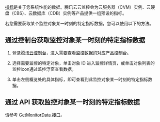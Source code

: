[指标](/doc/product/248/968)是关于您系统性能的数据。腾讯云云监控会为云服务器（CVM）实例、云硬盘（CBS）、云数据库（CDB）实例等产品提供一组预设的指标。

若您需要获取某个监控对象某一时刻的特定指标数据，您可以使用以下的方法。

## 通过控制台获取监控对象某一时刻的特定指标数据

1) 登录[腾讯云控制台](https://console.cloud.tencent.com/)，进入需要查看监控数据的对应产品控制台。

2) 选择需要监控的特定对象，单击对象 ID 进入监控详情页，或单击对象列表的监控icon通过监控浮窗查看数据。

3) 单击左侧概览处的具体指标，即可查看到此监控对象某一时刻的特定指标数据。

## 通过 API 获取监控对象某一时刻的特定指标数据
请参考 [GetMonitorData 接口](https://cloud.tencent.com/doc/api/405/4667)。
